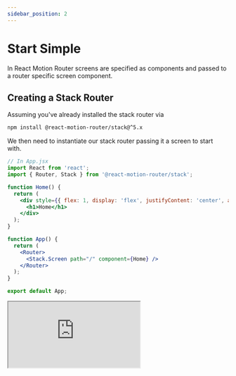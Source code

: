 ```yaml
---
sidebar_position: 2
---
```


# Start Simple

In React Motion Router screens are specified as components and passed to a router specific screen component.

## Creating a Stack Router
Assuming you've already installed the stack router via
```bash
npm install @react-motion-router/stack@^5.x
```
We then need to instantiate our stack router passing it a screen to start with.
```jsx
// In App.jsx
import React from 'react';
import { Router, Stack } from '@react-motion-router/stack';

function Home() {
  return (
    <div style={{ flex: 1, display: 'flex', justifyContent: 'center', alignItems: 'center' }}>
      <h1>Home</h1>
    </div>
  );
}

function App() {
  return (
    <Router>
      <Stack.Screen path="/" component={Home} />
    </Router>
  );
}

export default App;
```
<!-- Copy and Paste Me -->
<!-- Copy and Paste Me -->
<div class="glitch-embed-wrap" style={{ height: '420px', width: '100%' }}>
  <iframe
    src="https://glitch.com/embed/#!/embed/reminiscent-toothsome-toothbrush?path=src/app.jsx&previewSize=100"
    title="reminiscent-toothsome-toothbrush on Glitch"
    allow="geolocation; microphone; camera; midi; encrypted-media; xr-spatial-tracking; fullscreen"
    allowFullScreen
    style={{ height: '100%', width: '100%', border: 0 }}>
  </iframe>
</div>